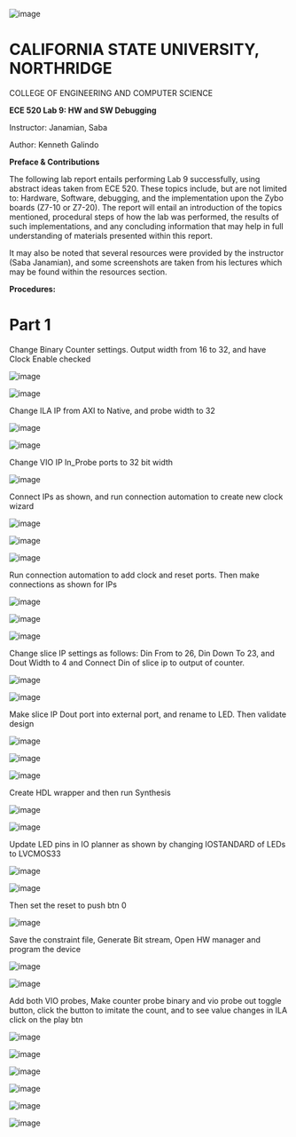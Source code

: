 ![image](https://user-images.githubusercontent.com/98668234/168671718-7932dd80-ef83-4b79-9ea2-b32d1a283869.png)

# **CALIFORNIA STATE UNIVERSITY, NORTHRIDGE**

COLLEGE OF ENGINEERING AND COMPUTER SCIENCE

**ECE 520 Lab 9: HW and SW Debugging**

Instructor: Janamian, Saba

Author: Kenneth Galindo

**Preface & Contributions**

The following lab report entails performing Lab 9 successfully, using abstract ideas taken from ECE 520. These topics include, but are not limited to: Hardware, Software, debugging, and the implementation upon the Zybo boards (Z7-10 or Z7-20). The report will entail an introduction of the topics mentioned, procedural steps of how the lab was performed, the results of such implementations, and any concluding information that may help in full understanding of materials presented within this report.

It may also be noted that several resources were provided by the instructor (Saba Janamian), and some screenshots are taken from his lectures which may be found within the resources section.

**Procedures:** 

# Part 1

Change Binary Counter settings. Output width from 16 to 32, and have Clock Enable checked

![image](https://user-images.githubusercontent.com/98668234/168671773-717f37f8-6670-480a-8a31-b0236f7820a1.png)

![image](https://user-images.githubusercontent.com/98668234/168671826-d35259c3-de69-4f97-b1b3-206e6c3ece0e.png)

Change ILA IP from AXI to Native, and probe width to 32

![image](https://user-images.githubusercontent.com/98668234/168671920-e501de72-05e5-4655-9b56-6370fe534711.png)

![image](https://user-images.githubusercontent.com/98668234/168671967-85f4235d-10f4-4791-9ebb-172458f96068.png)

Change VIO IP In_Probe ports to 32 bit width

![image](https://user-images.githubusercontent.com/98668234/168672008-d257246a-10cc-4787-a229-dccb541686b3.png)

Connect IPs as shown, and run connection automation to create new clock wizard

![image](https://user-images.githubusercontent.com/98668234/168672056-18bde62f-c44e-4a6f-a5f2-ef07137bcc43.png)

![image](https://user-images.githubusercontent.com/98668234/168672086-17b40ceb-38cb-4c64-9cb1-1a9713849c50.png)

![image](https://user-images.githubusercontent.com/98668234/168672119-9643497c-5949-430e-9f91-0b92141c01fd.png)

Run connection automation to add clock and reset ports. Then make connections as shown for IPs

![image](https://user-images.githubusercontent.com/98668234/168672151-0cf4303d-6b05-4e50-a271-8dc444036986.png)

![image](https://user-images.githubusercontent.com/98668234/168672176-962f05db-1ba2-4016-86b8-6ef53929e9bc.png)

![image](https://user-images.githubusercontent.com/98668234/168672209-7bb6d8e2-92f0-4c99-86b7-aec14f610c99.png)

Change slice IP settings as follows: Din From to 26, Din Down To 23, and Dout Width to 4 and Connect Din of slice ip to output of counter.

![image](https://user-images.githubusercontent.com/98668234/168672294-f60d15ee-e4de-4ad4-bcf5-65a8f36f3e31.png)

![image](https://user-images.githubusercontent.com/98668234/168672333-33f0c4a8-7c74-4978-a8ae-77e4a9393cb2.png)

Make slice IP Dout port into external port, and rename to LED. Then validate design

![image](https://user-images.githubusercontent.com/98668234/168672363-6ee22767-afd8-4f81-bd38-3f6ac2a4f1f9.png)

![image](https://user-images.githubusercontent.com/98668234/168672406-f458db1e-c4f0-4161-a547-18dca4aa5865.png)

![image](https://user-images.githubusercontent.com/98668234/168672471-dc303fff-aaa5-4003-934e-0cf9a2489974.png)

Create HDL wrapper and then run Synthesis

![image](https://user-images.githubusercontent.com/98668234/168672555-e3330701-c8a6-4635-a811-972d1c5441d4.png)

![image](https://user-images.githubusercontent.com/98668234/168672597-e2e35d59-9073-4519-92c1-846241c88401.png)

Update LED pins in IO planner as shown by changing IOSTANDARD of LEDs to LVCMOS33

![image](https://user-images.githubusercontent.com/98668234/168672699-203d4f2f-6643-4d69-9e7d-69702b593120.png)

![image](https://user-images.githubusercontent.com/98668234/168672730-02816364-9e08-4840-9c46-1efbb21888c0.png)

Then set the reset to push btn 0

![image](https://user-images.githubusercontent.com/98668234/168672817-297c7a27-c34a-4bee-9c3a-737c933222bf.png)

Save the constraint file, Generate Bit stream, Open HW manager and program the device

![image](https://user-images.githubusercontent.com/98668234/168672872-6261e83e-f79d-4e29-8b3f-c2d853a52d12.png)

![image](https://user-images.githubusercontent.com/98668234/168672905-6fd97a7a-c2a6-4d6f-834d-ffb025099ef3.png)

Add both VIO probes, Make counter probe binary and vio probe out toggle button, click the button to imitate the count, and to see value changes in ILA click on the play btn

![image](https://user-images.githubusercontent.com/98668234/168672953-492acda2-569b-4664-aa50-3b2f54d896ad.png)

![image](https://user-images.githubusercontent.com/98668234/168673242-437ac1ba-a912-4076-a469-e95a29307b96.png)

![image](https://user-images.githubusercontent.com/98668234/168673265-449796e8-616f-4e47-96a4-66db34dc56f0.png)

![image](https://user-images.githubusercontent.com/98668234/168673309-03ccba3f-9b7d-401a-b00d-4e508ca00941.png)

![image](https://user-images.githubusercontent.com/98668234/168673350-ba25e557-f404-4c75-aab2-bc5be0da468c.png)

![image](https://user-images.githubusercontent.com/98668234/168673371-4215d5fd-a8af-4710-84d2-31cbccf01dca.png)




